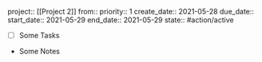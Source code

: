 project:: [[Project 2]]
from:: 
priority:: 1
create_date:: 2021-05-28
due_date:: 
start_date:: 2021-05-29
end_date:: 2021-05-29
state:: #action/active

- [ ] Some Tasks
- Some Notes

